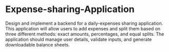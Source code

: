 # Expense-sharing-Application
Design and implement a backend for a daily-expenses sharing application. This application will allow users to add expenses and split them based on three different methods: exact amounts, percentages, and equal splits. The application should manage user details, validate inputs, and generate downloadable balance sheets.
